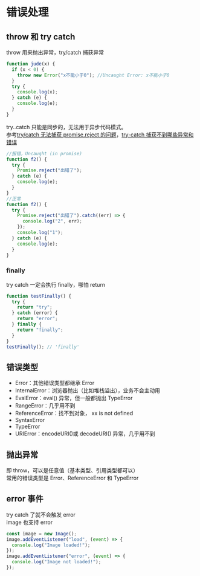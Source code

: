 # 错误处理

## throw 和 try catch

throw 用来抛出异常，try/catch 捕获异常

```js
function jude(x) {
  if (x < 0) {
    throw new Error("x不能小于0"); //Uncaught Error: x不能小于0
  }
  try {
    console.log(x);
  } catch (e) {
    console.log(e);
  }
}
```

try..catch 只能是同步的，无法用于异步代码模式。  
参考[try/catch 无法捕获 promise.reject 的问题](https://segmentfault.com/q/1010000014905440)，[try-catch 捕获不到哪些异常和错误](https://www.xiabingbao.com/post/error/try-catch-cant-error.html)

```js
//报错，Uncaught (in promise)
function f2() {
  try {
    Promise.reject("出错了");
  } catch (e) {
    console.log(e);
  }
}
//正常
function f2() {
  try {
    Promise.reject("出错了").catch((err) => {
      console.log("2", err);
    });
    console.log("1");
  } catch (e) {
    console.log(e);
  }
}
```

### finally

try catch 一定会执行 finally，哪怕 return

```js
function testFinally() {
  try {
    return "try";
  } catch (error) {
    return "error";
  } finally {
    return "finally";
  }
}
testFinally(); // 'finally'
```

## 错误类型

- Error：其他错误类型都继承 Error
- InternalError：浏览器抛出（比如堆栈溢出），业务不会主动用
- EvalError：eval() 异常，但一般都抛出 TypeError
- RangeError：几乎用不到
- ReferenceError：找不到对象， xx is not defined
- SyntaxError
- TypeError
- URIError：encodeURI()或 decodeURI() 异常，几乎用不到

## 抛出异常

即 throw，可以是任意值（基本类型、引用类型都可以）  
常用的错误类型是 Error、ReferenceError 和 TypeError

## error 事件

try catch 了就不会触发 error  
image 也支持 error

```js
const image = new Image();
image.addEventListener("load", (event) => {
  console.log("Image loaded!");
});
image.addEventListener("error", (event) => {
  console.log("Image not loaded!");
});
```
